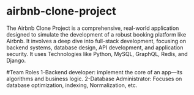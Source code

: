 # airbnb-clone-project
The Airbnb Clone Project is a comprehensive, real-world application designed to simulate the development of a robust booking platform like Airbnb.
It involves a deep dive into full-stack development, focusing on backend systems, database design, API development, and application security. 
It uses Technologies like Python, MySQL, GraphQL, Redis, and Django. 


#Team Roles
1-Backend developer: implement the core of an app—its algorithms and business logic.
2-Database Administrator: Focuses on database optimization, indexing, Normalization, etc.
